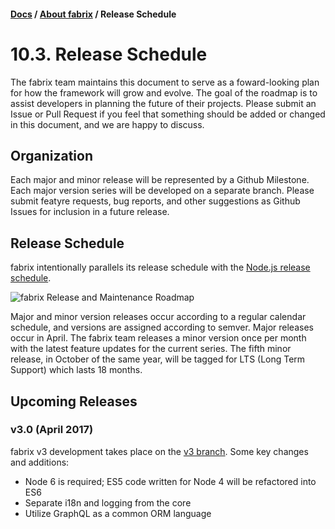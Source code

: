 #### [Docs](../../) / [About fabrix](./) / Release Schedule

# 10.3. Release Schedule

The fabrix team maintains this document to serve as a foward-looking plan for how the framework will grow and evolve. The goal of the roadmap is to assist developers in planning the future of their projects. Please submit an Issue or Pull Request if you feel that something should be added or changed in this document, and we are happy to discuss.

## Organization

Each major and minor release will be represented by a Github Milestone. Each major version series will be developed on a separate branch. Please submit featyre requests, bug reports, and other suggestions as Github Issues for inclusion in a future release.

## Release Schedule

fabrix intentionally parallels its release schedule with the [Node.js release schedule](https://github.com/nodejs/LTS#lts-plan).

![fabrix Release and Maintenance Roadmap](https://s3.amazonaws.com/fabrix.app/images/fabrix+Maintenance+Schedule+v4.5.png)

Major and minor version releases occur according to a regular calendar schedule, and versions are assigned according to semver. Major releases occur in April. The fabrix team releases a minor version once per month with the latest feature updates for the current series. The fifth minor release, in October of the same year, will be tagged for LTS (Long Term Support) which lasts 18 months.

## Upcoming Releases

### v3.0 (April 2017)

fabrix v3 development takes place on the [v3 branch](https://github.com/fabrix-app/fabrix/tree/v3). Some key changes and additions:
- Node 6 is required; ES5 code written for Node 4 will be refactored into ES6
- Separate i18n and logging from the core
- Utilize GraphQL as a common ORM language
